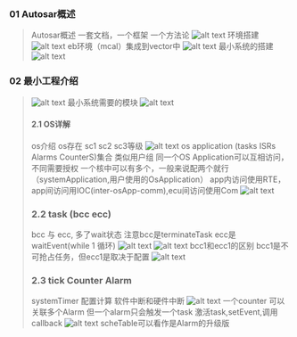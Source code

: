 ### 01 Autosar概述
> Autosar概述
> 一套文档，一个框架 一个方法论
> ![alt text](image.png)
> 环境搭建
> ![alt text](image-1.png)
> eb环境（mcal）集成到vector中
> ![alt text](image-2.png)
> 最小系统的搭建
> ![alt text](image-3.png)
### 02 最小工程介绍
> ![alt text](image-4.png)
> 最小系统需要的模块
> ![alt text](image-5.png)
> #### 2.1 OS详解
> os介绍
> os存在 sc1 sc2 sc3等级
> ![alt text](image-7.png)
> os application (tasks ISRs Alarms CounterS)集合 类似用户组
> 同一个OS Application可以互相访问，不同需要授权
> 一个核中可以有多个，一般来说配两个就行（systemApplication,用户使用的OsApplication）
> app内访问使用RTE，app间访问用IOC(inter-osApp-comm),ecu间访问使用Com
> ![alt text](image-8.png)
> ### 2.2 task (bcc ecc)
> bcc 与 ecc, 多了wait状态
> 注意bcc是terminateTask
> ecc是waitEvent(while 1 循环)
> ![alt text](image-9.png)
> ![alt text](image-10.png)
> bcc1和ecc1的区别
> bcc1是不可抢占任务，但ecc1是取决于配置
> ![alt text](image-11.png)
> ### 2.3 tick Counter Alarm
> systemTimer 配置计算
> 软件中断和硬件中断
> ![alt text](image-12.png)
> 一个counter 可以关联多个Alarm
> 但一个alarm只会触发一个task
> 激活task,setEvent,调用callback
> ![alt text](image-13.png)
> scheTable可以看作是Alarm的升级版